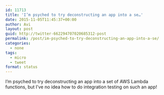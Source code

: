 ```yaml
---
id: 11713
title: 'I’m psyched to try deconstructing an app into a se…'
date: 2015-11-05T11:45:37+00:00
author: Avi
layout: post
guid: http://twitter-662294707020685312-post
permalink: /post/im-psyched-to-try-deconstructing-an-app-into-a-se/
categories:
  - none
tags:
  - micro
  - tweet
format: status
---
```

I’m psyched to try deconstructing an app into a set of AWS Lambda functions, but I’ve no idea how to do integration testing on such an app!